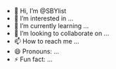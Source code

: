 - 👋 Hi, I’m @SBYlist
- 👀 I’m interested in ...
- 🌱 I’m currently learning ...
- 💞️ I’m looking to collaborate on ...
- 📫 How to reach me ...
- 😄 Pronouns: ...
- ⚡ Fun fact: ...

<!---
SBYlist/SBYlist is a ✨ special ✨ repository because its `README.md` (this file) appears on your GitHub profile.
You can click the Preview link to take a look at your changes.
--->
